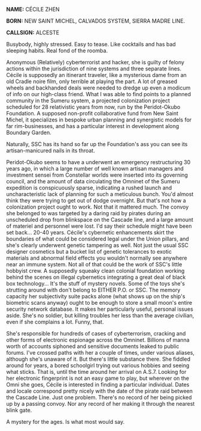 **NAME:** CÉCILE ZHEN

**BORN:** NEW SAINT MICHEL, CALVADOS SYSTEM, SIERRA MADRE LINE.

**CALLSIGN:** ALCESTE

Busybody, highly stressed. Easy to tease. Like cocktails and has bad sleeping habits. Real fond of the roomba.

Anonymous (Relatively) cyberterrorist and hacker, she is guilty of felony actions within the jurisdiction of nine systems and three separate lines.
Cécile is supposedly an itinerant traveler, like a mysterious dame from an old Cradle noire film, only terrible at playing the part. A lot of greased wheels and backhanded deals were needed to dredge up even a modicum of info on our high-class friend. What I was able to find points to a planned community in the Sumeru system, a projected colonization project scheduled for 28 relativistic years from now, run by the Peridot-Okubo Foundation. 
A supposed non-profit collaborative fund from New Saint Michel, it specializes in bespoke urban planning and synergistic models for far rim-businesses, and has a particular interest in development along Boundary Garden.

Naturally, SSC has its hand so far up the Foundation's ass you can see its artisan-manicured nails in its throat. 

Peridot-Okubo seems to have a underwent an emergency restructuring 30 years ago, in which a large number of well known artisan managers and investment sensei from Constellar worlds were inserted into its governing council, and the amount of data circulating the Omninet of the Sumeru expedition is conspicuously sparse, indicating a rushed launch and uncharacteristic lack of planning for such a meticulous bunch.
You'd almost think they were trying to get out of dodge overnight. But that's not how a colonization project ought to work. Not that it mattered much. 
The convoy she belonged to was targeted by a daring raid by pirates during an unscheduled drop from blinkspace on the Cascade line, and a large amount of materiel and personnel were lost. I'd say their schedule might have been set back... 20-40 years.
Cécile's cybernetic enhancements skirt the boundaries of what could be considered legal under the Union pillars, and she's clearly underwent genetic tampering as well. Not just the usual SSC designer cosmetics but a bucket list of genetic tolerances to exotic materials and abnormal field effects you wouldn't normally see anywhere near an immune system.
Not all of that could be the work of SSC's little hobbyist crew. A supposedly squeaky clean colonial foundation working behind the scenes on illegal cybernetics integrating a great deal of black box technology... It's the stuff of mystery novels. Some of the toys she's strutting around with don't belong to EITHER P.O. or SSC. 
The memory capacity her subjectivity suite packs alone (what shows up on the ship's biometric scans anyway) ought to be enough to store a small moon's entire security network database. 
It makes her particularly useful, personal issues aside. She's no soldier, but killing troubles her less than the average civilian, even if she complains a lot. Funny, that. 

She's responsible for hundreds of cases of cyberterrorism, cracking and other forms of electronic espionage across the Omninet. Billions of manna worth of accounts siphoned and sensitive documents leaked to public forums. 
I've crossed paths with her a couple of times, under various aliases, although she's unaware of it. But there's little substance there. She fiddled around for years, a bored schoolgirl trying out various hobbies and seeing what sticks. 
That is, until the time around her arrival on A.S.7. Looking for her electronic fingerprint is not an easy game to play, but wherever on the Omni she goes, Cécile is interested in finding a particular individual. 
Dates and locale correspond pretty nicely with the date of the pirate raid between the Cascade Line. Just one problem. There's no record of her being picked up by a passing convoy. Nor any record of her making it through the nearest blink gate.

A mystery for the ages. Is what most would say.
 